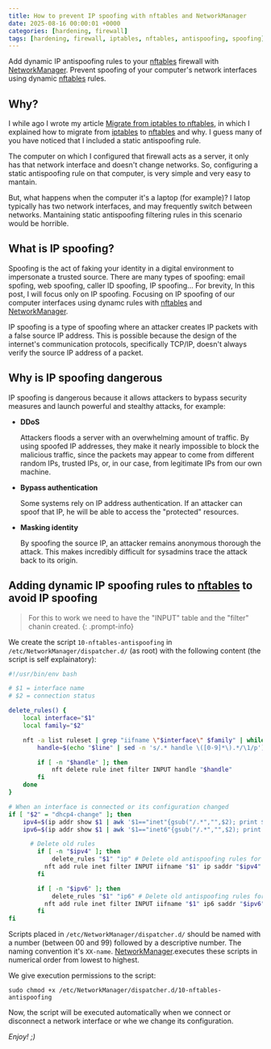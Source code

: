```yaml
---
title: How to prevent IP spoofing with nftables and NetworkManager
date: 2025-08-16 00:00:01 +0000
categories: [hardening, firewall]
tags: [hardening, firewall, iptables, nftables, antispoofing, spoofing]
---
```


Add dynamic IP antispoofing rules to your [nftables](https://netfilter.org/projects/nftables/) firewall with [NetworkManager](https://networkmanager.dev/).
Prevent spoofing of your computer's network interfaces using dynamic [nftables](https://netfilter.org/projects/nftables/) rules.

## Why?

I while ago I wrote my article [Migrate from iptables to nftables](https://rubenhortas.github.io/posts/migrate-iptables-nftables/), in which I explained how to migrate from [iptables](https://netfilter.org/projects/iptables/index.html) to [nftables](https://netfilter.org/projects/nftables/) and why.
I guess many of you have noticed that I included a static antispoofing rule.

The computer on which I configured that firewall acts as a server, it only has that network interface and doesn't change networks.
So, configuring a static antispoofing rule on that computer, is very simple and very easy to mantain.

But, what happens when the computer it's a laptop (for example)?
I latop typically has two network interfaces, and may frequently switch between networks.
Mantaining static antispoofing filtering rules in this scenario would be horrible.

## What is IP spoofing?

Spoofing is the act of faking your identity in a digital environment to impersonate a trusted source.
There are many types of spoofing: email spofing, web spoofing, caller ID spoofing, IP spoofing...
For brevity, In this post, I will focus only on IP spoofing.
Focusing on IP spoofing of our computer interfaces using dynamc rules with [nftables](https://netfilter.org/projects/nftables/) and [NetworkManager](https://networkmanager.dev/).

IP spoofing is a type of spoofing where an attacker creates IP packets with a false source IP address.
This is possible because the design of the internet's communication protocols, specifically TCP/IP, doesn't always verify the source IP address of a packet.

## Why is IP spoofing dangerous

IP spoofing is dangerous because it allows attackers to bypass security measures and launch powerful and stealthy attacks, for example:

* **DDoS**

  Attackers floods a server with an overwhelming amount of traffic.
  By using spoofed IP addresses, they make it nearly impossible to block the malicious traffic, since the packets may appear to come from different random IPs, trusted IPs, or, in our case, from legitimate IPs from our own machine.

* **Bypass authentication**

  Some systems rely on IP address authentication.
  If an attacker can spoof that IP, he will be able to access the "protected" resources.

* **Masking identity**

  By spoofing the source IP, an attacker remains anonymous thorough the attack.
  This makes incredibly difficult for sysadmins trace the attack back to its origin.

## Adding dynamic IP spoofing rules to [nftables](https://netfilter.org/projects/nftables/) to avoid IP spoofing

> For this to work we need to have the "INPUT" table and the "filter" chanin created.
{: .prompt-info}

We create the script `10-nftables-antispoofing` in `/etc/NetworkManager/dispatcher.d/` (as root) with the following content (the script is self explainatory):

```bash
#!/usr/bin/env bash

# $1 = interface name
# $2 = connection status

delete_rules() {
    local interface="$1"
    local family="$2"

    nft -a list ruleset | grep "iifname \"$interface\" $family" | while read -r line; do
        handle=$(echo "$line" | sed -n 's/.* handle \([0-9]*\).*/\1/p')

        if [ -n "$handle" ]; then
            nft delete rule inet filter INPUT handle "$handle"
        fi
    done
}

# When an interface is connected or its configuration changed
if [ "$2" = "dhcp4-change" ]; then
	ipv4=$(ip addr show $1 | awk '$1=="inet"{gsub("/.*","",$2); print $2; next}')
	ipv6=$(ip addr show $1 | awk '$1=="inet6"{gsub("/.*","",$2); print $2; next}')

      # Delete old rules
    	if [ -n "$ipv4" ]; then
    		delete_rules "$1" "ip" # Delete old antispoofing rules for the interface and family
    	  nft add rule inet filter INPUT iifname "$1" ip saddr "$ipv4" drop # Add new antispoofing rules
    	fi

    	if [ -n "$ipv6" ]; then
    		delete_rules "$1" "ip6" # Delete old antispoofing rules for the interface and family
    	  nft add rule inet filter INPUT iifname "$1" ip6 saddr "$ipv6" drop # Add new antispoofing rules
    	fi
fi
```

Scripts placed in `/etc/NetworkManager/dispatcher.d/` should be named with a number (between 00 and 99) followed by a descriptive number.
The naming convention it's `XX-name`.
[NetworkManager](https://networkmanager.dev/).executes these scripts in numerical order from lowest to highest.

We give execution permissions to the script:

`sudo chmod +x /etc/NetworkManager/dispatcher.d/10-nftables-antispoofing`

Now, the script will be executed automatically when we connect or disconnect a network interface or whe we change its configuration.

*Enjoy! ;)*

